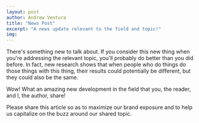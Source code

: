 ```yaml
---
layout: post
author: Andrew Ventura
title: "News Post"
excerpt: "A news update relevant to the field and topic!"
img: 
---
```


There's something new to talk about. If you consider this new thing when you're addressing the relevant topic, you'll probably do better than you did before. In fact, new research shows that when people who do things do those things with this thing, their results could potentially be different, but they could also be the same.

Wow! What an amazing new development in the field that you, the reader, and I, the author, share! 

Please share this article so as to maximize our brand exposure and to help us capitalize on the buzz around our shared topic.